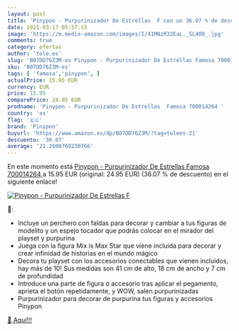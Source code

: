 ```yaml
---
layout: post
title: 'Pinypon - Purpurinizador De Estrellas  F con un 36.07 % de descuento'
date: 2021-03-17 05:57:13
image: 'https://m.media-amazon.com/images/I/41MNzR32EaL._SL400_.jpg'
comments: true
category: ofertas
author: 'tole.es'
slug: 'B07DD76Z3M-es Pinypon - Purpurinizador De Estrellas Famosa 700014264'
sku: 'B07DD76Z3M-es'
tags: [ 'famosa','pinypon', ]
actualPrice: 15.95 EUR
currency: EUR
price: 15.95
comparePrice: 24.95 EUR
prodname: 'Pinypon - Purpurinizador De Estrellas  Famosa 700014264 '
country: 'es'
flag: '🇪🇸'
brand: 'Pinypon'
buyurl: 'https://www.amazon.es/dp/B07DD76Z3M/?tag=tolees-21'
descuento: '36.07'
average: '21.2600769230766'
---
```


En este momento está [Pinypon - Purpurinizador De Estrellas  Famosa 700014264 ](https://www.amazon.es/dp/B07DD76Z3M/?tag=tolees-21) a 15.95 EUR (original: 24.95 EUR) (36.07 %  de descuento) en el siguiente enlace!

[![Pinypon - Purpurinizador De Estrellas  F](https://m.media-amazon.com/images/I/41MNzR32EaL._SL400_.jpg)](https://www.amazon.es/dp/B07DD76Z3M/?tag=tolees-21)

🔎:

- Incluye un perchero con faldas para decorar y cambiar a tus figuras de modelito y un espejo tocador que podrás colocar en el mirador del playset y purpurina
- Juega con la figura Mix is Max Star que viene incluida para decorar y crear infinidad de historias en el mundo mágico
- Decora tu playset con los accesorios conectables que vienen incluidos, hay más de 10! Sus medidas son 41 cm de alto, 18 cm de ancho y 7 cm de profundidad
- Introduce una parte de figura o accesorio tras aplicar el pegamento, aprieta el botón repetidamente, y WOW, salen purpurinizadas
- Purpurinizador para decorar de purpurina tus figuras y accesorios Pinypon

[🛒 Aquí!!!](https://www.amazon.es/dp/B07DD76Z3M/?tag=tolees-21)
